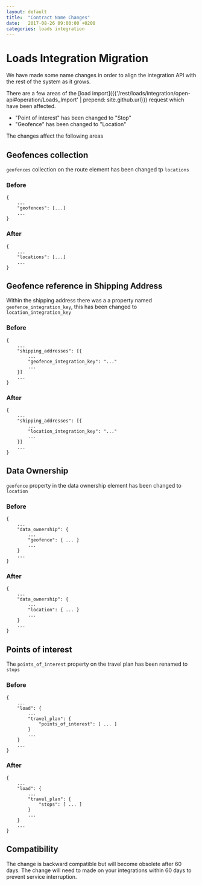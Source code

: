 ```yaml
---
layout: default
title:  "Contract Name Changes"
date:   2017-08-26 09:00:00 +0200
categories: loads integration
---
```


# Loads Integration Migration

We have made some name changes in order to align the integration API with the rest of the system as it grows.

There are a few areas of the [load import]({{'/rest/loads/integration/open-api#operation/Loads_Import' | prepend: site.github.url}}) request which have been affected.

- "Point of interest" has been changed to "Stop"
- "Geofence" has been changed to "Location"

The changes affect the following areas

## Geofences collection

`geofences` collection on the route element has been changed tp `locations`

### Before

```
{
	...
	"geofences": [...]
	...
}
```

### After

```
{
	...
	"locations": [...]
	...
}
```

## Geofence reference in Shipping Address

Within the shipping address there was a a property named `geofence_integration_key`, this has been changed to `location_integration_key`

### Before

```
{
	...
	"shipping_addresses": [{
		...
		"geofence_integration_key": "..."
		...
	}]
	...
}
```

### After

```
{
	...
	"shipping_addresses": [{
		...
		"location_integration_key": "..."
		...
	}]
	...
}
```

## Data Ownership

`geofence` property in the data ownership element has been changed to `location`

### Before

```
{
	...
	"data_ownership": {
		...
		"geofence": { ... }
		...
	}
	...
}
```

### After

```
{
	...
	"data_ownership": {
		...
		"location": { ... }
		...
	}
	...
}
```

## Points of interest

The `points_of_interest` property on the travel plan has been renamed to `stops`

### Before

```
{
	...
	"load": {
		...
		"travel_plan": {
			"points_of_interest": [ ... ]
		}
		...
	}
	...
}
```

### After

```
{
	...
	"load": {
		...
		"travel_plan": {
			"stops": [ ... ]
		}
		...
	}
	...
}
```

## Compatibility

The change is backward compatible but will become obsolete after 60 days. The change will need to made on your integrations within 60 days to prevent service interruption.